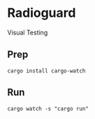 # Radioguard

Visual Testing

## Prep

```
cargo install cargo-watch
```

## Run

```
cargo watch -s "cargo run"
```
